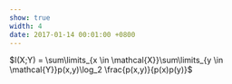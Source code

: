```yaml
---
show: true
width: 4
date: 2017-01-14 00:01:00 +0800
---
```

<div class="p-4 text-center">
$I(X;Y) = \sum\limits_{x \in \mathcal{X}}\sum\limits_{y \in \mathcal{Y}}p(x,y)\log_2 \frac{p(x,y)}{p(x)p(y)}$
</div>